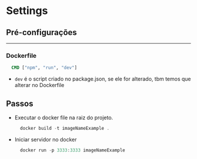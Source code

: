 # Settings

## Pré-configurações

---

### Dockerfile

  ```dockerfile
    CMD ["npm", "run", "dev"]
  ```

* `dev` é o script criado no package.json, se ele for alterado, tbm temos que alterar no Dockerfile

## Passos

* Executar o docker file na raiz do projeto.

  ```powershell
    docker build -t imageNameExample .
  ```

* Iniciar servidor no docker

  ```powershell
    docker run -p 3333:3333 imageNameExample
  ```
